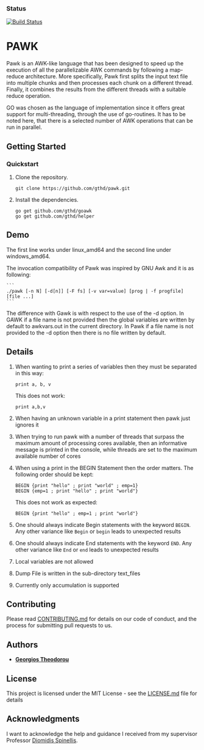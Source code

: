 ### Status
[![Build Status](https://travis-ci.com/gthd/pawk.svg?branch=dev)](https://travis-ci.com/gthd/pawk?branch=dev)

# PAWK
Pawk is an AWK-like language that has been designed to speed up the execution of
all the parallelizable AWK commands by following a map-reduce architecture. More
specifically, Pawk first splits the input text file into multiple chunks and then
processes each chunk on a different thread. Finally, it combines the results from
the different threads with a suitable reduce operation.

GO was chosen as the language of implementation since it offers great support
for multi-threading, through the use of go-routines. It has to be noted here,
that there is a selected number of AWK operations that can be run in parallel.

## Getting Started

### Quickstart

1.  Clone the repository.

    ```
    git clone https://github.com/gthd/pawk.git
    ```

2.  Install the dependencies.

    ```
    go get github.com/gthd/goawk
    go get github.com/gthd/helper
    ```  

## Demo

The first line works under linux_amd64 and the second line under windows_amd64.

The invocation compatibility of Pawk was inspired by GNU Awk and it is as following:

    ```
    ./pawk [-n N] [-d[n]] [-F fs] [-v var=value] [prog | -f progfile] [file ...]
    ```  

The difference with Gawk is with respect to the use of the -d option. In GAWK if a file name is not provided then the global variables are written by default to awkvars.out in the current directory. In Pawk if a file name is not provided to the -d option then there is no file written by default.

## Details

1. When wanting to print a series of variables then they must be separated in this way:

    ```
    print a, b, v
    ```

    This does not work:

    ```
    print a,b,v
    ```

2. When having an unknown variable in a print statement then pawk just ignores it

3. When trying to run pawk with a number of threads that surpass the maximum amount of processing cores available, then an informative message is printed in the console, while threads are set to the    maximum available number of cores

4. When using a print in the BEGIN Statement then the order matters. The following order should be kept:

    ```
    BEGIN {print "hello" ; print "world" ; emp=1}
    BEGIN {emp=1 ; print "hello" ; print "world"}
    ```
    This does not work as expected:

    ```
    BEGIN {print "hello" ; emp=1 ; print "world"}
    ```

5. One should always indicate Begin statements with the keyword `BEGIN`. Any other variance like `Begin` or `begin` leads to unexpected results

6. One should always indicate End statements with the keyword `END`. Any other variance like `End` or `end` leads to unexpected results

7. Local variables are not allowed

8. Dump File is written in the sub-directory text_files

9. Currently only accumulation is supported

## Contributing

Please read [CONTRIBUTING.md](Contributing.md) for details on our code of conduct, and the process for submitting pull requests to us.

## Authors

* [**Georgios Theodorou**](https://github.com/gthd)

## License

This project is licensed under the MIT License - see the [LICENSE.md](LICENSE.md) file for details

## Acknowledgments

I want to acknowledge the help and guidance I received from my supervisor Professor [Diomidis Spinellis](https://www2.dmst.aueb.gr/dds/).
